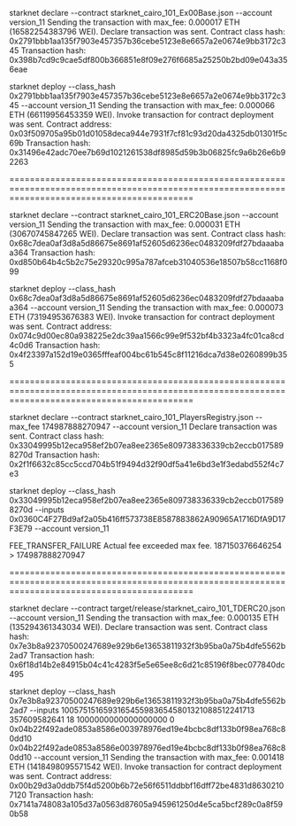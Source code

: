 starknet declare --contract starknet_cairo_101_Ex00Base.json --account version_11
Sending the transaction with max_fee: 0.000017 ETH (16582254383796 WEI).
Declare transaction was sent.
Contract class hash: 0x2791bbb1aa135f7903e457357b36cebe5123e8e6657a2e0674e9bb3172c345
Transaction hash: 0x398b7cd9c9cae5df800b366851e8f09e276f6685a25250b2bd09e043a356eae


starknet deploy --class_hash 0x2791bbb1aa135f7903e457357b36cebe5123e8e6657a2e0674e9bb3172c345 --account version_11
Sending the transaction with max_fee: 0.000066 ETH (66119956453359 WEI).
Invoke transaction for contract deployment was sent.
Contract address: 0x03f509705a95b01d01058deca944e7931f7cf81c93d20da4325db01301f5c69b
Transaction hash: 0x31496e42adc70ee7b69d1021261538df8985d59b3b06825fc9a6b26e6b92263

================================================================================================================================================

starknet declare --contract starknet_cairo_101_ERC20Base.json --account version_11
Sending the transaction with max_fee: 0.000031 ETH (30670745847265 WEI).
Declare transaction was sent.
Contract class hash: 0x68c7dea0af3d8a5d86675e8691af52605d6236ec0483209fdf27bdaaabaa364
Transaction hash: 0xd850b64b4c5b2c75e29320c995a787afceb31040536e18507b58cc1168f099


starknet deploy --class_hash 0x68c7dea0af3d8a5d86675e8691af52605d6236ec0483209fdf27bdaaabaa364 --account version_11
Sending the transaction with max_fee: 0.000073 ETH (73194953676383 WEI).
Invoke transaction for contract deployment was sent.
Contract address: 0x074c9d00ec80a938225e2dc39aa1566c99e9f532bf4b3323a4fc01ca8cd4c0d6
Transaction hash: 0x4f23397a152d19e0365fffeaf004bc61b545c8f11216dca7d38e0260899b355

================================================================================================================================================

starknet declare --contract starknet_cairo_101_PlayersRegistry.json --max_fee 174987888270947 --account version_11
Declare transaction was sent.
Contract class hash: 0x33049995b12eca958ef2b07ea8ee2365e809738336339cb2eccb0175898270d
Transaction hash: 0x2f1f6632c85cc5ccd704b51f9494d32f90df5a41e6bd3e1f3edabd552f4c7e3

starknet deploy --class_hash 0x33049995b12eca958ef2b07ea8ee2365e809738336339cb2eccb0175898270d --inputs 0x0360C4F27Bd9af2a05b416ff573738E8587883862A90965A1716DfA9D17F3E79 --account version_11

FEE_TRANSFER_FAILURE
Actual fee exceeded max fee.
187150376646254 > 174987888270947

================================================================================================================================================

starknet declare --contract target/release/starknet_cairo_101_TDERC20.json --account version_11
Sending the transaction with max_fee: 0.000135 ETH (135294361343034 WEI).
Declare transaction was sent.
Contract class hash: 0x7e3b8a92370500247689e929b6e13653811932f3b95ba0a75b4dfe5562b2ad7
Transaction hash: 0x6f18d14b2e84915b04c41c4283f5e5e65ee8c6d21c85196f8bec077840dc495

starknet deploy --class_hash 0x7e3b8a92370500247689e929b6e13653811932f3b95ba0a75b4dfe5562b2ad7 --inputs 10057515165931654559836545801321088512241713 357609582641 18 1000000000000000000 0 0x04b22f492ade0853a8586e003978976ed19e4bcbc8df133b0f98ea768c80dd10 0x04b22f492ade0853a8586e003978976ed19e4bcbc8df133b0f98ea768c80dd10 --account version_11
Sending the transaction with max_fee: 0.001418 ETH (1418498095571542 WEI).
Invoke transaction for contract deployment was sent.
Contract address: 0x00b29d3a0ddb75f4d5200b6b72e56f6511ddbbf16dff72be4831d86302107120
Transaction hash: 0x7141a748083a105d37a0563d87605a945961250d4e5ca5bcf289c0a8f590b58

